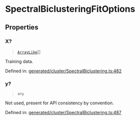 # SpectralBiclusteringFitOptions

## Properties

### X?

> [`ArrayLike`](../types/ArrayLike.md)[]

Training data.

Defined in:  [generated/cluster/SpectralBiclustering.ts:482](https://github.com/transitive-bullshit/scikit-learn-ts/blob/b59c1ff/packages/sklearn/src/generated/cluster/SpectralBiclustering.ts#L482)

### y?

> `any`

Not used, present for API consistency by convention.

Defined in:  [generated/cluster/SpectralBiclustering.ts:487](https://github.com/transitive-bullshit/scikit-learn-ts/blob/b59c1ff/packages/sklearn/src/generated/cluster/SpectralBiclustering.ts#L487)
